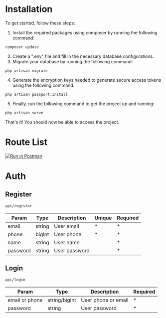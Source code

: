 # Installation

To get started, follow these steps:

1. Install the required packages using composer by running the following command:
```
composer update
```
2. Create a ".env" file and fill in the necessary database configurations.
3. Migrate your database by running the following command:
```
php artisan migrate
```
4. Generate the encryption keys needed to generate secure access tokens using the following command:
```
php artisan passport:install
```
5. Finally, run the following command to get the project up and running:
```
php artisan serve
```
That's it! You should now be able to access the project.

# Route List
[![Run in Postman](https://run.pstmn.io/button.svg)](https://app.getpostman.com/run-collection/26641100-9aa17277-e10d-4cec-90f3-6640e1e29c43?action=collection%2Ffork&collection-url=entityId%3D26641100-9aa17277-e10d-4cec-90f3-6640e1e29c43%26entityType%3Dcollection%26workspaceId%3D3afa1c41-0904-409c-8858-3bf20950d48b)

# Auth

## Register
```
api/register
```
| Param    | Type   | Description   | Unique | Required |
|----------|--------|---------------|--------|----------|
| email    | string | User email    | *      | *        |
| phone    | bigInt | User phone    | *      | *        |
| name     | string | User name     |        | *        |
| password | string | User password |        | *        |


## Login
```
api/login
```
| Param          | Type          | Description         | Required |
|----------------|---------------|---------------------|----------|
| email or phone | string/bigInt | User phone or email | *        |
| password       | string        | User password       | *        |
